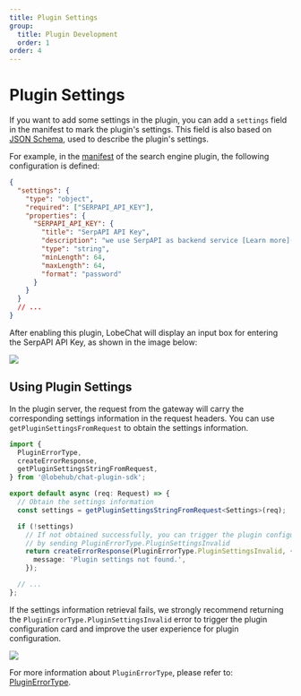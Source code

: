```yaml
---
title: Plugin Settings
group:
  title: Plugin Development
  order: 1
order: 4
---
```


# Plugin Settings

If you want to add some settings in the plugin, you can add a `settings` field in the manifest to mark the plugin's settings. This field is also based on [JSON Schema](https://json-schema.org/), used to describe the plugin's settings.

For example, in the [manifest](https://github.com/lobehub/chat-plugin-search-engine/blob/main/public/manifest.json) of the search engine plugin, the following configuration is defined:

```json
{
  "settings": {
    "type": "object",
    "required": ["SERPAPI_API_KEY"],
    "properties": {
      "SERPAPI_API_KEY": {
        "title": "SerpAPI API Key",
        "description": "we use SerpAPI as backend service [Learn more](https://github.com/lobehub/chat-plugin-search-engine)",
        "type": "string",
        "minLength": 64,
        "maxLength": 64,
        "format": "password"
      }
    }
  }
  // ...
}
```

After enabling this plugin, LobeChat will display an input box for entering the SerpAPI API Key, as shown in the image below:

![](https://github-production-user-asset-6210df.s3.amazonaws.com/28616219/265733057-9043ce79-0e78-40bc-98fa-be594eaa9212.png)

## Using Plugin Settings

In the plugin server, the request from the gateway will carry the corresponding settings information in the request headers. You can use `getPluginSettingsFromRequest` to obtain the settings information.

```ts
import {
  PluginErrorType,
  createErrorResponse,
  getPluginSettingsStringFromRequest,
} from '@lobehub/chat-plugin-sdk';

export default async (req: Request) => {
  // Obtain the settings information
  const settings = getPluginSettingsStringFromRequest<Settings>(req);

  if (!settings)
    // If not obtained successfully, you can trigger the plugin configuration interface
    // by sending PluginErrorType.PluginSettingsInvalid
    return createErrorResponse(PluginErrorType.PluginSettingsInvalid, {
      message: 'Plugin settings not found.',
    });

  // ...
};
```

If the settings information retrieval fails, we strongly recommend returning the `PluginErrorType.PluginSettingsInvalid` error to trigger the plugin configuration card and improve the user experience for plugin configuration.

![](https://github-production-user-asset-6210df.s3.amazonaws.com/28616219/265735415-9b824353-1a50-4168-9031-50b7b3bd16a2.png)

For more information about `PluginErrorType`, please refer to: [PluginErrorType](/api/error#PluginErrorType).
